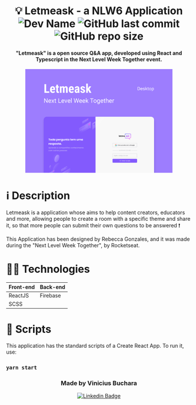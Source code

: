 <h1 align="center">
	💡 Letmeask - a NLW6 Application<br>
	<img  alt="Dev Name"  src="https://img.shields.io/badge/Developer-Vinicius%20Buchara-blueviolet">
	<img  alt="GitHub last commit"  src="https://img.shields.io/github/last-commit/vbuchara/letmeask-nlwproject?color=blueviolet&label=Last%20Commit">
	<img  alt="GitHub repo size"  src="https://img.shields.io/github/repo-size/vbuchara/letmeask-nlwproject?color=blueviolet&label=Repository%20Size">
</h1>

<h4  align="center">
	"Letmeask" is a open source Q&A app, developed using React and Typescript in the Next Level Week Together event.
</h4>

<div  align="center">
  <img  alt="Letmeask image" width="400" src="src/assets/images/letmeask.png">
</div>

# ℹ️ Description

Letmeask is a application whose aims to help content creators, educators and more, allowing people to create a room with a specific theme and share it, so that more people can submit their own questions to be answered ❗  

This Application has been designed by Rebecca Gonzales, and it was made during the "Next Level Week Together", by Rocketseat.  

# 👩‍💻 Technologies

| Front-end | Back-end |
|--|--|
|ReactJS| Firebase |
|SCSS|  |

# 📜 Scripts

This application has the standard scripts of a Create React App. To run it, use:

### `yarn start`

<h3 align="center">
Made by Vinicius Buchara
</h3>

<div align="center">
	
[<img src="https://img.shields.io/badge/LinkedIn-0077B5?style=for-the-badge&logo=linkedin&logoColor=white" alt="Linkedin Badge"/>](https://www.linkedin.com/in/vinicius-vieira-buchara/)
	
</div>

